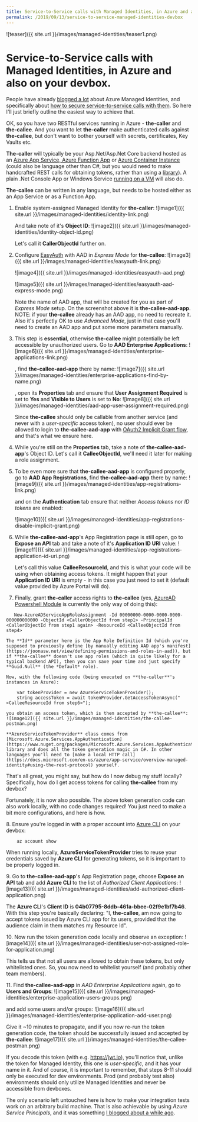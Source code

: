 ```yaml
---
title: Service-to-Service calls with Managed Identities, in Azure and also on your devbox.
permalink: /2019/09/13/service-to-service-managed-identities-devbox
---
```

![teaser]({{ site.url }}/images/managed-identities/teaser1.png)
# Service-to-Service calls with Managed Identities, in Azure and also on your devbox.

People have already [blogged a lot](https://blog.bredvid.no/protecting-your-asp-net-core-app-with-azure-ad-and-managed-service-identity-78007d7a0774) about Azure Managed Identities, and specifically about [how to secure service-to-service calls with them](https://joonasw.net/view/calling-your-apis-with-aad-msi-using-app-permissions). So here I'll just briefly outline the easiest way to achieve that.

OK, so you have two RESTful services running in Azure - **the-caller** and **the-callee**. And you want to let **the-caller** make authenticated calls against **the-callee**, but don't want to bother yourself with secrets, certificates, Key Vaults etc. 

**The-caller** will typically be your Asp.Net/Asp.Net Core backend hosted as an [Azure App Service, Azure Function App](https://docs.microsoft.com/en-us/azure/app-service/overview-managed-identity) or [Azure Container Instance](https://docs.microsoft.com/en-us/azure/container-instances/container-instances-managed-identity) (could also be language other than C#, but you would need to make handcrafted REST calls for obtaining tokens, rather than using a [library](https://www.nuget.org/packages/Microsoft.Azure.Services.AppAuthentication)). A plain .Net Console App or Windows Service [running on a VM](https://docs.microsoft.com/en-us/azure/active-directory/managed-identities-azure-resources/qs-configure-portal-windows-vm) will also do.

**The-callee** can be written in any language, but needs to be hosted either as an App Service or as a Function App.

1. Enable system-assigned Managed Identity for **the-caller**:
    ![image1]({{ site.url }}/images/managed-identities/identity-link.png)

    And take note of it's **Object ID**:
    ![image2]({{ site.url }}/images/managed-identities/identity-object-id.png)

    Let's call it **CallerObjectId** further on.

2. Configure [EasyAuth](https://github.com/cgillum/easyauth/wiki) with AAD in *Express Mode* for **the-callee**:
    ![image3]({{ site.url }}/images/managed-identities/easyauth-link.png)
    
    ![image4]({{ site.url }}/images/managed-identities/easyauth-aad.png)
    
    ![image5]({{ site.url }}/images/managed-identities/easyauth-aad-express-mode.png)

    Note the name of AAD app, that will be created for you as part of *Express Mode* setup. On the screenshot above it is **the-callee-aad-app**.
    NOTE: if your **the-callee** already has an AAD app, no need to recreate it. Also it's perfectly OK to use *Advanced Mode*, just in that case you'll need to create an AAD app and put some more parameters manually.

3. This step is **essential**, otherwise **the-callee** might potentially be left accessible by unauthorized users. Go to **AAD Enterprise Applications**:
    ![image6]({{ site.url }}/images/managed-identities/enterprise-applications-link.png)

    , find **the-callee-aad-app** there by name:
    ![image7]({{ site.url }}/images/managed-identities/enterprise-applications-find-by-name.png)
    
    , open its **Properties** tab and ensure that **User Assignment Required** is set to **Yes** and **Visible to Users** is set to **No**:
    ![image8]({{ site.url }}/images/managed-identities/aad-app-user-assignment-required.png)

    Since **the-callee** should only be callable from another service (and never with a *user-specific* access token), no user should ever be allowed to login to **the-callee-aad-app** with [OAuth2 Implicit Grant flow](https://docs.microsoft.com/en-us/azure/active-directory/develop/v1-oauth2-implicit-grant-flow), and that's what we ensure here. 

4. While you're still on the **Properties** tab, take a note of **the-callee-aad-app**'s Object ID. Let's call it **CalleeObjectId**, we'll need it later for making a role assignment.

5. To be even more sure that **the-callee-aad-app** is configured properly, go to **AAD App Registrations**, find **the-callee-aad-app** there by name:
    ![image9]({{ site.url }}/images/managed-identities/app-registrations-link.png)

    and on the **Authentication** tab ensure that neither *Access tokens* nor *ID tokens* are enabled:

    ![image10]({{ site.url }}/images/managed-identities/app-registrations-disable-implicit-grant.png)

6. While **the-callee-aad-app**'s App Registration page is still open, go to **Expose an API** tab and take a note of it's **Application ID URI** value:
    ![image11]({{ site.url }}/images/managed-identities/app-registrations-application-id-uri.png)

    Let's call this value **CalleeResourceId**, and this is what your code will be using when obtaining access tokens. It might happen that your **Application ID URI** is empty - in this case you just need to set it (default value provided by Azure Portal will do).

7. Finally, grant **the-caller** access rights to **the-callee** (yes, [AzureAD Powershell Module](https://docs.microsoft.com/en-us/powershell/module/azuread/?view=azureadps-2.0) is currently the only way of doing this):
```
   New-AzureADServiceAppRoleAssignment -Id 00000000-0000-0000-0000-000000000000 -ObjectId <CallerObjectId from step1> -PrincipalId <CallerObjectId from step1 again> -ResourceId <CalleeObjectId from step4>
```

    The **Id** parameter here is the App Role Definition Id (which you're supposed to previously define [by manually editing AAD app's manifest](https://joonasw.net/view/defining-permissions-and-roles-in-aad)), but if **the-callee** doesn't use app roles (which is quite likely for a typical backend API), then you can save your time and just specify **Guid.Null** (the *Default* role).

    Now, with the following code (being executed on **the-caller**'s instances in Azure):
```
    var tokenProvider = new AzureServiceTokenProvider();
    string accessToken = await tokenProvider.GetAccessTokenAsync("<CalleeResourceId from step6>");
```

    you obtain an access token, which is then accepted by **the-callee**:
    ![image12]({{ site.url }}/images/managed-identities/the-callee-postman.png)

    **AzureServiceTokenProvider** class comes from [Microsoft.Azure.Services.AppAuthentication](https://www.nuget.org/packages/Microsoft.Azure.Services.AppAuthentication) library and does all the token generation magic in C#. In other languages you'll need to [make a local HTTP call](https://docs.microsoft.com/en-us/azure/app-service/overview-managed-identity#using-the-rest-protocol) yourself.



That's all great, you might say, but how do I now debug my stuff locally? Specifically, how do I get access tokens for calling **the-callee** from my devbox?

Fortunately, it is now also possible. The above token generation code can also work locally, with no code changes required! You just need to make a bit more configurations, and here is how.



<span>8.</span> Ensure you're logged in with a proper account into [Azure CLI](https://docs.microsoft.com/en-us/cli/azure/install-azure-cli?view=azure-cli-latest) on your devbox:
```
    az account show
```

When running locally, **AzureServiceTokenProvider** tries to reuse your credentials saved by **Azure CLI** for generating tokens, so it is important to be properly logged in.

<span>9.</span> Go to **the-callee-aad-app**'s App Registration page, choose **Expose an API** tab and add **Azure CLI** to the list of *Authorized Client Applications*:
    ![image13]({{ site.url }}/images/managed-identities/add-authorized-client-application.png)

The **Azure CLI**'s **Client ID** is **04b07795-8ddb-461a-bbee-02f9e1bf7b46**. With this step you're basically declaring: "I, **the-callee**, am now going to accept tokens issued by Azure CLI app for its users, provided that the audience claim in them matches my Resource Id".

<span>10.</span> Now run the token generation code locally and observe an exception:
    ![image14]({{ site.url }}/images/managed-identities/user-not-assigned-role-for-application.png)

This tells us that not all users are allowed to obtain these tokens, but only whitelisted ones. So, you now need to whitelist yourself (and probably other team members).

<span>11.</span> Find **the-callee-aad-app** in *AAD Enterprise Applications* again, go to **Users and Groups**:
    ![image15]({{ site.url }}/images/managed-identities/enterprise-application-users-groups.png)

and add some users and/or groups:
    ![image16]({{ site.url }}/images/managed-identities/enterprise-application-add-user.png)


Give it ~10 minutes to propagate, and if you now re-run the token generation code, the token should be successfully issued and accepted by **the-callee**:
    ![image17]({{ site.url }}/images/managed-identities/the-callee-postman.png)

If you decode this token (with e.g. https://jwt.io), you'll notice that, unlike the token for Managed Identity, this one is *user-specific*, and it has your name in it. And of course, it is important to remember, that steps 8-11 should only be executed for dev environments. Prod (and probably test also) environments should only utilize Managed Identities and never be accessible from devboxes.

The only scenario left untouched here is how to make your integration tests work on an arbitrary build machine. That is also achievable by using *Azure Service Principals*, and it was something [I blogged about a while ago](https://scale-tone.github.io/2019/05/21/azure-function-integration-tests-service-principal).